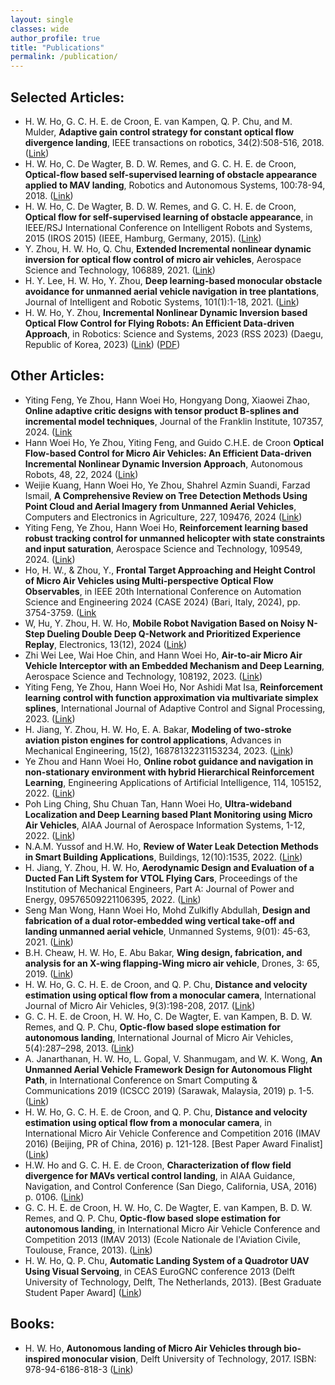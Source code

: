 ```yaml
---
layout: single
classes: wide
author_profile: true
title: "Publications"
permalink: /publication/
---
```


## Selected Articles:
- H. W. Ho, G. C. H. E. de Croon, E. van Kampen, Q. P. Chu, and M. Mulder, <b>Adaptive gain control strategy for constant optical flow divergence landing</b>, IEEE transactions on robotics, 34(2):508-516, 2018. ([Link](https://ieeexplore.ieee.org/document/8331925))
- H. W. Ho, C. De Wagter, B. D. W. Remes, and G. C. H. E. de Croon, <b>Optical-flow based self-supervised learning of obstacle appearance applied to MAV landing</b>, Robotics and Autonomous Systems, 100:78-94, 2018. ([Link](https://www.sciencedirect.com/science/article/abs/pii/S0921889017305626))
- H. W. Ho, C. De Wagter, B. D. W. Remes, and G. C. H. E. de Croon, <b>Optical flow for self-supervised learning of obstacle appearance</b>, in IEEE/RSJ International Conference on Intelligent Robots and Systems, 2015 (IROS 2015) (IEEE, Hamburg, Germany, 2015). ([Link](https://ieeexplore.ieee.org/document/7353805))
- Y. Zhou, H. W. Ho, Q. Chu, <b>Extended Incremental nonlinear dynamic inversion for optical flow control of micro air vehicles</b>, Aerospace Science and Technology, 106889, 2021. ([Link](https://www.sciencedirect.com/science/article/abs/pii/S1270963821003990))
- H. Y. Lee, H. W. Ho, Y. Zhou, <b>Deep learning-based monocular obstacle avoidance for unmanned aerial vehicle navigation in tree plantations</b>, Journal of Intelligent and Robotic Systems, 101(1):1-18, 2021. ([Link](https://link.springer.com/article/10.1007/s10846-020-01284-z))
- H. W. Ho, Y. Zhou, <b>Incremental Nonlinear Dynamic Inversion based Optical Flow Control for Flying Robots: An Efficient Data-driven Approach</b>, in Robotics: Science and Systems, 2023 (RSS 2023) (Daegu, Republic of Korea, 2023) ([Link](https://www.roboticsproceedings.org/rss19/p081.html)) ([PDF](/publication/INDI_InverseG_RSS2023.pdf))

## Other Articles:
- Yiting Feng, Ye Zhou, Hann Woei Ho, Hongyang Dong, Xiaowei Zhao, <b>Online adaptive critic designs with tensor product B-splines and incremental model techniques</b>, Journal of the Franklin Institute, 107357, 2024. ([Link](https://www.sciencedirect.com/science/article/pii/S0016003224007786?utm_campaign=STMJ_219742_AUTH_SERV_PA&utm_medium=email&utm_acid=120318170&SIS_ID=&dgcid=STMJ_219742_AUTH_SERV_PA&CMX_ID=&utm_in=DM519349&utm_source=AC_)
- Hann Woei Ho, Ye Zhou, Yiting Feng, and Guido C.H.E. de Croon <b>Optical Flow-based Control for Micro Air Vehicles: An Efficient Data-driven Incremental Nonlinear Dynamic Inversion Approach</b>, Autonomous Robots, 48, 22, 2024 ([Link](https://link.springer.com/article/10.1007/s10514-024-10174-4?utm_source=rct_congratemailt&utm_medium=email&utm_campaign=nonoa_20241006&utm_content=10.1007%2Fs10514-024-10174-4))
- Weijie Kuang, Hann Woei Ho, Ye Zhou, Shahrel Azmin Suandi, Farzad Ismail, <b>A Comprehensive Review on Tree Detection Methods Using Point Cloud and Aerial Imagery from Unmanned Aerial Vehicles</b>, Computers and Electronics in Agriculture, 227, 109476, 2024 ([Link](https://kwnsfk27.r.eu-west-1.awstrack.me/L0/https:%2F%2Fauthors.elsevier.com%2Fa%2F1jsS0cFCSbHha/1/01020192490224b7-80129221-abe1-49c0-962e-e4a8a5f7288b-000000/cEM7MGNEJBvfGVfHyR7TMm5s6es=394))
- Yiting Feng, Ye Zhou, Hann Woei Ho, <b>Reinforcement learning based robust tracking control for unmanned helicopter with state constraints and input saturation</b>, Aerospace Science and Technology, 109549, 2024. ([Link](https://www.sciencedirect.com/science/article/pii/S1270963824006795?casa_token=NvBo1uJUbsgAAAAA:0QVjL0QjmYwmWwAWXFIzvU_GX6zoMlKxxXtTaOudkvbB-JnxfJ1PpH67GHb7PuOjyzvJzH3gPA8))
- Ho, H. W., & Zhou, Y., <b>Frontal Target Approaching and Height Control of Micro Air Vehicles using Multi-perspective Optical Flow Observables</b>, in IEEE 20th International Conference on Automation Science and Engineering 2024 (CASE 2024) (Bari, Italy, 2024), pp. 3754-3759. ([Link](https://ieeexplore.ieee.org/abstract/document/10711455)
- W, Hu, Y. Zhou, H. W. Ho, <b>Mobile Robot Navigation Based on Noisy N-Step Dueling Double Deep Q-Network and Prioritized Experience Replay</b>, Electronics, 13(12), 2024 ([Link](https://www.mdpi.com/2079-9292/13/12/2423))
- Zhi Wei Lee, Wai Hoe Chin, and Hann Woei Ho, <b>Air-to-air Micro Air Vehicle Interceptor with an Embedded Mechanism and Deep Learning</b>, Aerospace Science and Technology, 108192, 2023. ([Link](https://www.sciencedirect.com/science/article/abs/pii/S1270963823000895))
- Yiting Feng, Ye Zhou, Hann Woei Ho, Nor Ashidi Mat Isa, <b>Reinforcement learning control with function approximation via multivariate simplex splines</b>, International Journal of Adaptive Control and Signal Processing, 2023. ([Link](https://onlinelibrary.wiley.com/doi/abs/10.1002/acs.3579#:~:text=The%20simulation%20results%20indicate%20that,simplex%20splines%20improves%20the%20function))
- H. Jiang, Y. Zhou, H. W. Ho, E. A. Bakar, <b>Modeling of two-stroke aviation piston engines for control applications</b>, Advances in Mechanical Engineering, 15(2), 16878132231153234, 2023. ([Link](https://journals.sagepub.com/doi/full/10.1177/16878132231153234))
- Ye Zhou and Hann Woei Ho, <b>Online robot guidance and navigation in non-stationary environment with hybrid Hierarchical Reinforcement Learning</b>, Engineering Applications of Artificial Intelligence, 114, 105152, 2022. ([Link](https://www.sciencedirect.com/science/article/abs/pii/S0952197622002676))
- Poh Ling Ching, Shu Chuan Tan, Hann Woei Ho, <b>Ultra-wideband Localization and Deep Learning based Plant Monitoring using Micro Air Vehicles</b>, AIAA Journal of Aerospace Information Systems, 1-12, 2022. ([Link](https://arc.aiaa.org/doi/10.2514/1.I011075))
- N.A.M. Yussof and H.W. Ho, <b>Review of Water Leak Detection Methods in Smart Building Applications</b>, Buildings, 12(10):1535, 2022. ([Link](https://www.mdpi.com/2075-5309/12/10/1535))
- H. Jiang, Y. Zhou, H. W. Ho, <b>Aerodynamic Design and Evaluation of a Ducted Fan Lift System for VTOL Flying Cars</b>, Proceedings of the Institution of Mechanical Engineers, Part A: Journal of Power and Energy, 09576509221106395, 2022. ([Link](https://journals.sagepub.com/doi/abs/10.1177/09576509221106395))
- Seng Man Wong, Hann Woei Ho, Mohd Zulkifly Abdullah, <b>Design and fabrication of a dual rotor-embedded wing vertical take-off and landing unmanned aerial vehicle</b>, Unmanned Systems, 9(01): 45-63, 2021. ([Link](https://www.worldscientific.com/doi/abs/10.1142/S2301385021500096))
- B.H. Cheaw, H. W. Ho, E. Abu Bakar, <b>Wing design, fabrication, and analysis for an X-wing flapping-Wing micro air vehicle</b>, Drones, 3: 65, 2019. ([Link](https://www.mdpi.com/2504-446X/3/3/65))
- H. W. Ho, G. C. H. E. de Croon, and Q. P. Chu, <b>Distance and velocity estimation using optical flow from a monocular camera</b>, International Journal of Micro Air Vehicles, 9(3):198-208, 2017. ([Link](https://journals.sagepub.com/doi/10.1177/1756829317695566))
- G. C. H. E. de Croon, H. W. Ho, C. De Wagter, E. van Kampen, B. D. W. Remes, and Q. P. Chu, <b>Optic-flow based slope estimation for autonomous landing</b>, International Journal of Micro Air Vehicles, 5(4):287–298, 2013. ([Link](https://journals.sagepub.com/doi/10.1260/1756-8293.5.4.287))
- A. Janarthanan, H. W. Ho, L. Gopal, V. Shanmugam, and W. K. Wong, <b>An Unmanned Aerial Vehicle Framework Design for Autonomous Flight Path</b>, in International Conference on Smart Computing & Communications 2019 (ICSCC 2019) (Sarawak, Malaysia, 2019) p. 1-5. ([Link](https://ieeexplore.ieee.org/document/8843618))
- H. W. Ho, G. C. H. E. de Croon, and Q. P. Chu, <b>Distance and velocity estimation using optical flow from a monocular camera</b>, in International Micro Air Vehicle Conference and Competition 2016 (IMAV 2016) (Beijing, PR of China, 2016) p. 121-128. [Best Paper Award Finalist] ([Link](https://www.imavs.org/papers/2016/18.pdf))
- H.W. Ho and G. C. H. E. de Croon, <b>Characterization of flow field divergence for MAVs vertical control landing</b>, in AIAA Guidance, Navigation, and Control Conference (San Diego, California, USA, 2016) p. 0106. ([Link](https://arc.aiaa.org/doi/10.2514/6.2016-0106))
- G. C. H. E. de Croon, H. W. Ho, C. De Wagter, E. van Kampen, B. D. W. Remes, and Q. P. Chu, <b>Optic-flow based slope estimation for autonomous landing</b>, in International Micro Air Vehicle Conference and Competition 2013 (IMAV 2013) (Ecole Nationale de l'Aviation Civile, Toulouse, France, 2013). ([Link](https://www.imavs.org/papers/2013/46_IMAV2013_Proceedings.pdf))
- H. W. Ho, Q. P. Chu, <b>Automatic Landing System of a Quadrotor UAV Using Visual Servoing</b>, in CEAS EuroGNC conference 2013 (Delft University of Technology, Delft, The Netherlands, 2013). [Best Graduate Student Paper Award] ([Link](https://aerospace-europe.eu/media/books/delft-0046.pdf))

## Books:
- H. W. Ho, <b>Autonomous landing of Micro Air Vehicles through bio-inspired monocular vision</b>, Delft University of Technology, 2017. ISBN: 978-94-6186-818-3 ([Link](https://repository.tudelft.nl/islandora/object/uuid:7efd562f-82fa-468f-b074-bfa7d640a9ee/datastream/OBJ/download))
